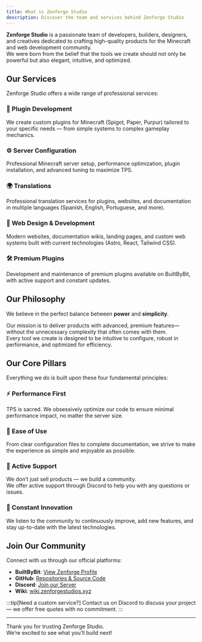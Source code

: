 ```yaml
---
title: What is Zenforge Studio
description: Discover the team and services behind Zenforge Studio
---
```


**Zenforge Studio** is a passionate team of developers, builders, designers, and creatives dedicated to crafting high-quality products for the Minecraft and web development community.  
We were born from the belief that the tools we create should not only be powerful but also elegant, intuitive, and optimized.

## Our Services

Zenforge Studio offers a wide range of professional services:

### 🔌 Plugin Development
We create custom plugins for Minecraft (Spigot, Paper, Purpur) tailored to your specific needs — from simple systems to complex gameplay mechanics.

### ⚙️ Server Configuration
Professional Minecraft server setup, performance optimization, plugin installation, and advanced tuning to maximize TPS.

### 🌍 Translations
Professional translation services for plugins, websites, and documentation in multiple languages (Spanish, English, Portuguese, and more).

### 🎨 Web Design & Development
Modern websites, documentation wikis, landing pages, and custom web systems built with current technologies (Astro, React, Tailwind CSS).

### 🛠️ Premium Plugins
Development and maintenance of premium plugins available on BuiltByBit, with active support and constant updates.

## Our Philosophy

We believe in the perfect balance between **power** and **simplicity**.

Our mission is to deliver products with advanced, premium features—without the unnecessary complexity that often comes with them.  
Every tool we create is designed to be intuitive to configure, robust in performance, and optimized for efficiency.

## Our Core Pillars

Everything we do is built upon these four fundamental principles:

### ⚡ Performance First
TPS is sacred. We obsessively optimize our code to ensure minimal performance impact, no matter the server size.

### 🎯 Ease of Use
From clear configuration files to complete documentation, we strive to make the experience as simple and enjoyable as possible.

### 💬 Active Support
We don’t just sell products — we build a community.  
We offer active support through Discord to help you with any questions or issues.

### 🚀 Constant Innovation
We listen to the community to continuously improve, add new features, and stay up-to-date with the latest technologies.

## Join Our Community

Connect with us through our official platforms:

- **BuiltByBit**: [View Zenforge Profile](https://builtbybit.com/creators/cuac_xdpe.342395)
- **GitHub**: [Repositories & Source Code](https://github.com/ZenForge-Studios)
- **Discord**: [Join our Server](https://discord.gg/zenforge)
- **Wiki**: [wiki.zenforgestudios.xyz](https://wiki.zenforgestudios.xyz)

:::tip[Need a custom service?]
Contact us on Discord to discuss your project — we offer free quotes with no commitment.
:::

---

Thank you for trusting Zenforge Studio.  
We’re excited to see what you’ll build next!